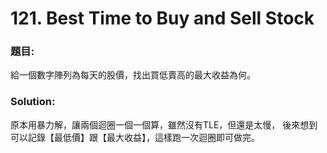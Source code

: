 ﻿<h1>121. Best Time to Buy and Sell Stock</h1>

<h3>題目:</h3>
給一個數字陣列為每天的股價，找出買低賣高的最大收益為何。<br>
<h3>Solution:</h3>
原本用暴力解，讓兩個迴圈一個一個算，雖然沒有TLE，但還是太慢，
後來想到可以記錄【最低價】跟【最大收益】，這樣跑一次迴圈即可做完。
